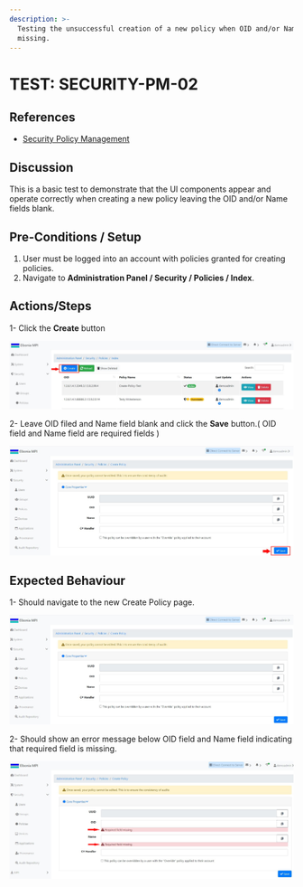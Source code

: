 ```yaml
---
description: >-
  Testing the unsuccessful creation of a new policy when OID and/or Name fields
  missing.
---
```


# TEST: SECURITY-PM-02

## References

* [Security Policy Management](../../../../../../../operations-1/system-administration/security-administration/security-policy-management.md)

## Discussion

This is a basic test to demonstrate that the UI components appear and operate correctly when creating a new policy leaving the OID and/or Name fields blank.



## Pre-Conditions / Setup

1. User must be logged into an account with policies granted for creating policies.
2. Navigate to **Administration Panel / Security / Policies / Index**.

## Actions/Steps

1- Click the **Create** button&#x20;

![](<../../../../../../../.gitbook/assets/1 (7).jpg>)

2- Leave OID filed and Name field blank and click the **Save** button.( OID field and Name field are required fields )&#x20;

![](../../../../../../../.gitbook/assets/dnld2.jpg)

## Expected Behaviour

1- Should navigate to the new Create Policy page.

![](../../../../../../../.gitbook/assets/dnld1.jpg)

2- Should show an error message below OID field and Name field indicating that required field is missing.

![](<../../../../../../../.gitbook/assets/2 (3).jpg>)

&#x20;
